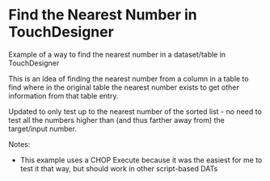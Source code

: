 # Find the Nearest Number in TouchDesigner
Example of a way to find the nearest number in a dataset/table in TouchDesigner

This is an idea of finding the nearest number from a column in a table to find where in the original table the nearest number exists to get other information from that table entry.

Updated to only test up to the nearest number of the sorted list - no need to test all the numbers higher than (and thus farther away from) the target/input number.

Notes:

* This example uses a CHOP Execute because it was the easiest for me to test it that way, but should work in other script-based DATs
